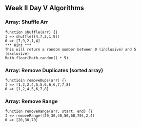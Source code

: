 ## Week II Day V Algorithms

### Array: Shuffle Arr
    function shuffle(arr) {}
    I => shuffle([4,7,2,1,9])
    0 => [7,9,2,1,4]
    *** Hint ***
    This will return a random number between 0 (inclusive) and 5 (exclusive)
    Math.floor(Math.random() * 5)

### Array: Remove Duplicates (sorted array)
    functioin removeDups(arr) {}
    I => [1,2,2,4,5,5,6,6,6,7,7,8]
    0 => [1,2,4,5,6,7,8]

### Array: Remove Range
    function removeRange(arr, start, end) {}
    I => removeRange([20,30,40,50,60,70],2,4)
    0 => [20,30,70]
